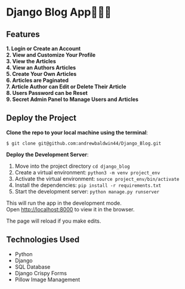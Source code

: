# Django Blog App👨🏻‍💻

## Features

**1. Login or Create an Account**<br>
**2. View and Customize Your Profile**<br>
**3. View the Articles**<br>
**4. View an Authors Articles**<br>
**5. Create Your Own Articles**<br>
**6. Articles are Paginated**<br>
**7. Article Author can Edit or Delete Their Article**<br>
**8. Users Password can be Reset**<br>
**9. Secret Admin Panel to Manage Users and Articles**<br>
## Deploy the Project<br>

__Clone the repo to your local machine using the terminal__:
```
$ git clone git@github.com:andrewbaldwin44/Django_Blog.git
```

__Deploy the Development Server__:
1. Move into the project directory `cd django_blog`
2. Create a virtual environment: `python3 -m venv project_env`
3. Activate the virtual environment: `source project_env/bin/activate`
4. Install the dependencies: `pip install -r requirements.txt`
5. Start the development server: `python manage.py runserver `

This will run the app in the development mode.<br />
Open [http://localhost:8000](http://localhost:8000) to view it in the browser.

The page will reload if you make edits.

## Technologies Used

- Python
- Django
- SQL Database
- Django Crispy Forms
- Pillow Image Management

